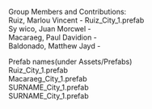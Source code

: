 Group Members and Contributions:\
Ruiz, Marlou Vincent - Ruiz_City_1.prefab\
Sy wico, Juan Morcwel -\
Macaraeg, Paul Davidion -\
Baldonado, Matthew Jayd -

Prefab names(under Assets/Prefabs)\
Ruiz_City_1.prefab\
Macaraeg_City_1.prefab\
SURNAME_City_1.prefab\
SURNAME_City_1.prefab
